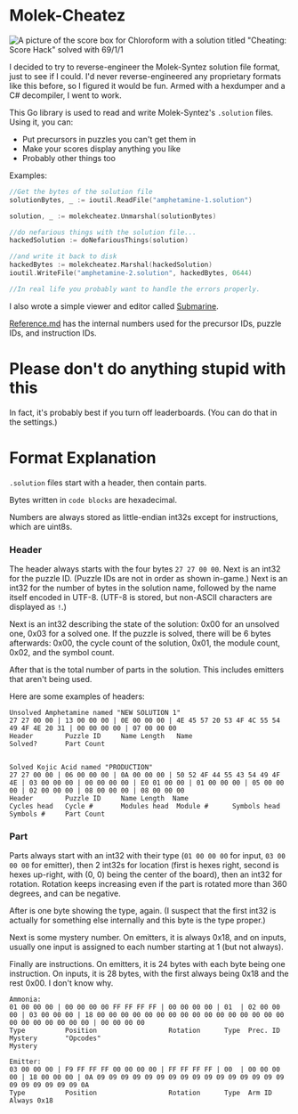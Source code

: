# Molek-Cheatez

![A picture of the score box for Chloroform with a solution titled "Cheating: Score Hack" solved with 69/1/1](https://github.com/gamma-delta/molek-cheatez/blob/master/pictures/molek-cheatez.png "A picture of the score box for Chloroform with a solution titled \"Cheating: Score Hack\" solved with 69/1/1")

I decided to try to reverse-engineer the Molek-Syntez solution file format, just to see if I could. I'd never reverse-engineered any proprietary formats like this before, so I figured it would be fun. Armed with a hexdumper and a C# decompiler, I went to work.

This Go library is used to read and write Molek-Syntez's `.solution` files. Using it, you can:
- Put precursors in puzzles you can't get them in
- Make your scores display anything you like
- Probably other things too

Examples:
```go
//Get the bytes of the solution file
solutionBytes, _ := ioutil.ReadFile("amphetamine-1.solution")

solution, _ := molekcheatez.Unmarshal(solutionBytes)

//do nefarious things with the solution file...
hackedSolution := doNefariousThings(solution)

//and write it back to disk
hackedBytes := molekcheatez.Marshal(hackedSolution)
ioutil.WriteFile("amphetamine-2.solution", hackedBytes, 0644)

//In real life you probably want to handle the errors properly.
```

I also wrote a simple viewer and editor called [Submarine](https://github.com/gamma-delta/submarine).

[Reference.md](Reference.md) has the internal numbers used for the precursor IDs, puzzle IDs, and instruction IDs.

# Please don't do anything stupid with this
In fact, it's probably best if you turn off leaderboards. (You can do that in the settings.)

# Format Explanation

`.solution` files start with a header, then contain parts.

Bytes written in `code blocks` are hexadecimal.

Numbers are always stored as little-endian int32s except for instructions, which are uint8s.

### Header

The header always starts with the four bytes `27 27 00 00`. Next is an int32 for the puzzle ID. (Puzzle IDs are not in order as shown in-game.) Next is an int32 for the number of bytes in the solution name, followed by the name itself encoded in UTF-8. (UTF-8 is stored, but non-ASCII characters are displayed as `!`.)

Next is an int32 describing the state of the solution: 0x00 for an unsolved one, 0x03 for a solved one. If the puzzle is solved, there will be 6 bytes afterwards: 0x00, the cycle count of the solution, 0x01, the module count, 0x02, and the symbol count.

After that is the total number of parts in the solution. This includes emitters that aren't being used.

Here are some examples of headers:

```
Unsolved Amphetamine named "NEW SOLUTION 1"
27 27 00 00 | 13 00 00 00 | 0E 00 00 00 | 4E 45 57 20 53 4F 4C 55 54 49 4F 4E 20 31 | 00 00 00 00 | 07 00 00 00
Header        Puzzle ID     Name Length   Name                                        Solved?       Part Count


Solved Kojic Acid named "PRODUCTION"
27 27 00 00 | 06 00 00 00 | 0A 00 00 00 | 50 52 4F 44 55 43 54 49 4F 4E | 03 00 00 00 | 00 00 00 00 | E0 01 00 00 | 01 00 00 00 | 05 00 00 00 | 02 00 00 00 | 08 00 00 00 | 08 00 00 00
Header        Puzzle ID     Name Length  Name                             Cycles head   Cycle #       Modules head  Module #      Symbols head  Symbols #     Part Count

```

### Part

Parts always start with an int32 with their type (`01 00 00 00` for input, `03 00 00 00` for emitter), then 2 int32s for location (first is hexes right, second is hexes up-right, with (0, 0) being the center of the board), then an int32 for rotation. Rotation keeps increasing even if the part is rotated more than 360 degrees, and can be negative.

After is one byte showing the type, again. (I suspect that the first int32 is actually for something else internally and this byte is the type proper.)

Next is some mystery number. On emitters, it is always 0x18, and on inputs, usually one input is assigned to each number starting at 1 (but not always).

Finally are instructions. On emitters, it is 24 bytes with each byte being one instruction. On inputs, it is 28 bytes, with the first always being 0x18 and the rest 0x00. I don't know why.

```
Ammonia:
01 00 00 00 | 00 00 00 00 FF FF FF FF | 00 00 00 00 | 01  | 02 00 00 00 | 03 00 00 00 | 18 00 00 00 00 00 00 00 00 00 00 00 00 00 00 00 00 00 00 00 00 00 00 00 | 00 00 00 00 
Type          Position                  Rotation      Type  Prec. ID      Mystery       "Opcodes"                                                                 Mystery

Emitter:
03 00 00 00 | F9 FF FF FF 00 00 00 00 | FF FF FF FF | 00  | 00 00 00 00 | 18 00 00 00 | 0A 09 09 09 09 09 09 09 09 09 09 09 09 09 09 09 09 09 09 09 09 09 09 0A
Type          Position                  Rotation      Type  Arm ID        Always 0x18

```
